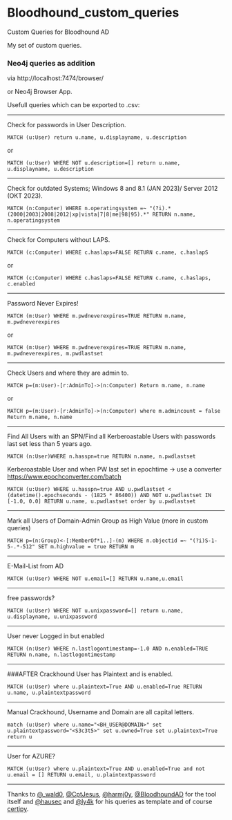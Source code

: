 # Bloodhound_custom_queries
Custom Queries for Bloodhound AD

My set of custom queries.

### Neo4j queries as addition

via http://localhost:7474/browser/

or Neo4j Browser App.

Usefull queries which can be exported to .csv:

-----------

Check for passwords in User Description.
```cypher
MATCH (u:User) return u.name, u.displayname, u.description
```
or
```cypher
MATCH (u:User) WHERE NOT u.description=[] return u.name, u.displayname, u.description
```

-----------

Check for outdated Systems; Windows 8 and 8.1 (JAN 2023)/ Server 2012 (OKT 2023).
```cypher
MATCH (n:Computer) WHERE n.operatingsystem =~ "(?i).*(2000|2003|2008|2012|xp|vista|7|8|me|98|95).*" RETURN n.name, n.operatingsystem
```

-----------

Check for Computers without LAPS.
```cypher
MATCH (c:Computer) WHERE c.haslaps=FALSE RETURN c.name, c.haslapS
```
or
```cypher
MATCH (c:Computer) WHERE c.haslaps=FALSE RETURN c.name, c.haslaps, c.enabled
```

-----------

Password Never Expires!
```cypher
MATCH (m:User) WHERE m.pwdneverexpires=TRUE RETURN m.name, m.pwdneverexpires
```
or
```cypher
MATCH (m:User) WHERE m.pwdneverexpires=TRUE RETURN m.name, m.pwdneverexpires, m.pwdlastset
```

-----------

Check Users and where they are admin to.
```cypher
MATCH p=(m:User)-[r:AdminTo]->(n:Computer) Return m.name, n.name
```
or
```cypher
MATCH p=(m:User)-[r:AdminTo]->(n:Computer) where m.admincount = false Return m.name, n.name
```

-----------

Find All Users with an SPN/Find all Kerberoastable Users with passwords last set less than 5 years ago.
```cypher
MATCH (n:User)WHERE n.hasspn=true RETURN n.name, n.pwdlastset
```
Kerberoastable User and when PW last set in epochtime -> use a converter https://www.epochconverter.com/batch
```cypher
MATCH (u:User) WHERE u.hasspn=true AND u.pwdlastset < (datetime().epochseconds - (1825 * 86400)) AND NOT u.pwdlastset IN [-1.0, 0.0] RETURN u.name, u.pwdlastset order by u.pwdlastset
```

-----------

Mark all Users of Domain-Admin Group as High Value (more in custom queries)
```cypher
MATCH p=(n:Group)<-[:MemberOf*1..]-(m) WHERE n.objectid =~ "(?i)S-1-5-.*-512" SET m.highvalue = true RETURN m
```

-----------

E-Mail-List from AD
```cypher
MATCH (u:User) WHERE NOT u.email=[] RETURN u.name,u.email
```

-----------

free passwords?
```cypher
MATCH (u:User) WHERE NOT u.unixpassword=[] return u.name, u.displayname, u.unixpassword
```

-----------

User never Logged in but enabled
```cypher
MATCH (n:User) WHERE n.lastlogontimestamp=-1.0 AND n.enabled=TRUE RETURN n.name, n.lastlogontimestamp
```


-----------

###AFTER Crackhound
User has Plaintext and is enabled.
```cypher
MATCH (u:User) where u.plaintext=True AND u.enabled=True RETURN u.name, u.plaintextpassword
```


-----------

Manual Crackhound, Username and Domain are all capital letters.
```cypher
match (u:User) where u.name="<BH_USER@DOMAIN>" set u.plaintextpassword="<S3c3t5>" set u.owned=True set u.plaintext=True return u
```


-----------

User for AZURE?
```cypher
MATCH (u:User) where u.plaintext=True AND u.enabled=True and not u.email = [] RETURN u.email, u.plaintextpassword
```

-----------

Thanks to [@_wald0](https://www.twitter.com/_wald0), [@CptJesus](https://twitter.com/CptJesus), [@harmj0y](https://twitter.com/harmj0y), [@BloodhoundAD](https://github.com/BloodHoundAD/BloodHound) for the tool itself and [@hausec](https://github.com/hausec) and [@ly4k](https://github.com/ly4k) for his queries as template and of course [certipy](https://github.com/ly4k/certipy).
